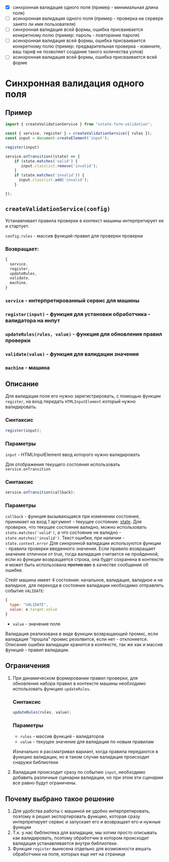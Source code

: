 - [x] синхронная валидация одного поля (пример - минимальная длина поля)
- [ ] асинхронная валидация одного поля (пример - проверка на сервере занято ли имя пользователя)
- [ ] синхронная валидация всей формы, ошибка присваивается конкретному полю (пример: пароль - повторение пароля)
- [ ] асинхронная валидация всей формы, ошибка присваивается конкретному полю (пример: предварительная проверка - извините, ваш тариф не позволяет создание такого количества узлов)
- [ ] асинхронная валидация всей формы, ошибка присваивается всей форме

# Синхронная валидация одного поля

## Пример

```javascript
import { createValidationService } from "xstate-form-validation";

const { service, register } = createValidationService({ rules });
const input = document.createElement('input');

register(input)

service.onTransition((state) => {
    if (state.matches('valid') {
       input.classlist.remove('invalid');
    }
    if (state.matches('invalid')) {
      input.classlist.add('invalid');
    }

});

```

## `createValidationService(config)`

Устанавливает правила проверки в контекст машины интерпретирует ее и стартует.

`config.rules` - массив функций-правил для проверки проверки

### Возвращает:

```javascript
{
  service,
  register,
  updateRules,
  validate,
  machine,
}
```

### `service` - интерпретированный сервис для машины

### `register(input)` - функция для установки обработчика - валидатора на инпут

### `updateRules(rules, value)` - функция для обновления правил проверки

### `validate(value)` - функция для валидации значения

### `machine` - машина

## Описание

Для валидации поля его нужно зарегистрировать, с помощью функции `register`, на вход передать `HTMLInputElement` который нужно валидировать.

### Синтаксис

```javascript
register(input);
```

### Параметры

`input` - HTMLInputElement ввод которого нужно валидировать

Для отображения текущего состояния использовать `service.onTransition`

### Синтаксис

```javascript
service.onTransition(callback);
```

### Параметры

`callback` - функция вызывающаяся при изменении состояния, принимает на вход 1 аргумент - текущее состояние: [state](https://xstate.js.org/api/classes/state.html). Для проверки, что текущее состояние валидно, можно использовать `state.matches('valid')`, а что состояние не валидно - `state.matches('invalid')`. Текст ошибки, при наличии - `state.context.error`
Для синхронной валидации используются функции - правила проверки введенного значения. Если правило возвращает значение отличное от true, тогда валидация считается не пройденной, если из функции возвращается строка, она будет сохранена в контексте и может быть использована ~~против вас~~ в качестве сообщения об ошибке.

Стейт машина имеет 4 состояния: начальное, валидация, валидное и не валидное, для перехода в состояние валидации необходимо отправлять событие `VALIDATE`:

```javascript
{
  type: "VALIDATE",
  value: e.target.value
}
```

- `value` - значение поля

Валидация реализована в виде функции возвращающей промис, если валидация "прошла" промис резолвится, если нет - отклоняется. Описание ошибки валидации хранится в контексте, так же как и массив функций - правил валидации.

## Ограничения

1. При динамическом формировании правил проверки, для обновления набора правил в контексте машины необходимо использовать функцию `updateRules`.

   ### Синтаксис

   ```javascript
   updateRules(rules, value);
   ```

   ### Параметры

   - `rules` - массив функций - валидаторов
   - `value` - текущее значение для валидации по новым правилам

   Изначально я рассматривал вариант, когда правила передаются в функцию валидации, но в таком случае валидация происходит снаружи библиотеки

2. Валидация происходит сразу по событию `input`, необходимо добавить различные сценарии валидации, но при этом эти сценарии все равно будут ограничены.

## Почему выбрано такое решение

1. Для удобства работы с машиной ее удобно интерпретировать, поэтому я решил экспортировать функцию, которая сразу интерпретирует сервис и запускает его и возвращает его и нужные функции
2. Т.к. у нас библиотека для валидации, мы хотим просто описывать как валидировать, поэтому обработчик в котором происходит валидация устанавливается внутри библиотеки.
3. Функция `register` вынесена отдельно для возможности вешать обработчики на поля, которых еще нет на странице
